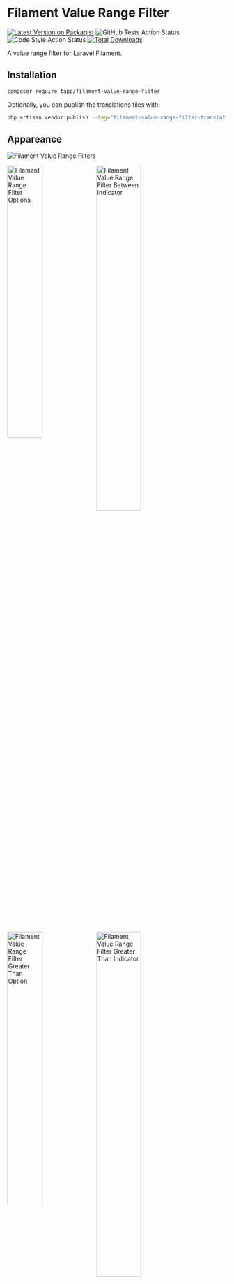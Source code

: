 # Filament Value Range Filter

[![Latest Version on Packagist](https://img.shields.io/packagist/v/tapp/filament-value-range-filter.svg?style=flat-square)](https://packagist.org/packages/tapp/filament-value-range-filter)
![GitHub Tests Action Status](https://github.com/TappNetwork/filament-value-range-filter/actions/workflows/run-tests.yml/badge.svg)
![Code Style Action Status](https://github.com/TappNetwork/filament-value-range-filter/actions/workflows/pint.yml/badge.svg)
[![Total Downloads](https://img.shields.io/packagist/dt/tapp/filament-value-range-filter.svg?style=flat-square)](https://packagist.org/packages/tapp/filament-value-range-filter)

A value range filter for Laravel Filament.

## Installation

```bash
composer require tapp/filament-value-range-filter
```

Optionally, you can publish the translations files with:

```bash
php artisan vendor:publish --tag="filament-value-range-filter-translations"
```

## Appareance

![Filament Value Range Filters](https://raw.githubusercontent.com/TappNetwork/filament-value-range-filter/main/docs/filters.png)

<img align="left" alt="Filament Value Range Filter Options" title="Filament Value Range Filter Options" src="https://raw.githubusercontent.com/TappNetwork/filament-value-range-filter/main/docs/filter_range_options.png" width="40%" />

<img alt="Filament Value Range Filter Between Indicator" title="Filament Value Range Filter Between Indicator" src="https://raw.githubusercontent.com/TappNetwork/filament-value-range-filter/main/docs/filter_indicator.png" width="45%" />

<br clear="left"/>


<img align="left" alt="Filament Value Range Filter Greater Than Option" title="Filament Value Range Filter Greater Than Option" src="https://raw.githubusercontent.com/TappNetwork/filament-value-range-filter/main/docs/filter_greater_than.png" width="40%" />

<img alt="Filament Value Range Filter Greater Than Indicator" title="Filament Value Range Filter Greater Than Indicator" src="https://raw.githubusercontent.com/TappNetwork/filament-value-range-filter/main/docs/greater_than_indicator.png" width="45%" />

<br clear="left"/>

## Usage

### Filter

Add to your Filament resource:

```php
use Tapp\FilamentValueRangeFilter\Filters\ValueRangeFilter;

public static function table(Table $table): Table
{
    return $table
        //...
        ->filters([
            ValueRangeFilter::make('project_value')
                    ->currency(),
            ValueRangeFilter::make('estimated_hours'),
            // ...
        ])
}
```

### Options

#### Currency

You may use the `->currency()` method to format the values on placeholder and filter indicator as currency. The default currency format is `USD`.

```php
ValueRangeFilter::make('project_value')
    ->currency(),
```

**Change the currency format**

The `->currencyCode()` and `->locale()` methods can be used to change the currency format.
You can pass one of the [ISO 4217 currency codes](https://www.iban.com/currency-codes) to the `->currencyCode()` method.

```php
ValueRangeFilter::make('project_value')
    ->currency()
    ->currencyCode('EUR')
    ->locale('fr'),
```

<img align="left" alt="Filament Value Range Filter Between currency in EUR Indicator" title="Filament Value Range Filter Between currency in EUR Indicator" src="https://raw.githubusercontent.com/TappNetwork/filament-value-range-filter/main/docs/between_eur.png" width="40%" />

<img alt="Filament Value Range Filter Between currency in EUR" title="Filament Value Range Filter Between currency in EUR" src="https://raw.githubusercontent.com/TappNetwork/filament-value-range-filter/main/docs/filter_indicator_eur.png" width="45%" />

<br clear="left" />

**Currency value**

When using currency values, the filter assumes that the value stored on database that will be compared with the provided value on filter is in the smallest unit of the currency (e.g., cents for USD). Therefore, the value provided in the filter is by default multiplied by 100 to be compared with the value stored in the database.

If the values stored in your database are not in the currency's smallest unit and you do not need the value provided in the filter to be multiplied by 100, pass 'false' to the `->currencyInSmallestUnit()` method:

```php
ValueRangeFilter::make('project_value')
    ->currency()
    ->currencyInSmallestUnit(false),
```

## Testing

```bash
composer test
```

## Changelog

Please see [CHANGELOG](CHANGELOG.md) for more information on what has changed recently.

## Contributing

Please see [CONTRIBUTING](CONTRIBUTING.md) for details.

## Security Vulnerabilities

If you discover any security-related issues, please email `security@tappnetwork.com`.

## Credits

-  [Tapp Network](https://github.com/TappNetwork)
-  [All Contributors](../../contributors)

## License

The MIT License (MIT). Please see [License File](LICENSE.md) for more information.

